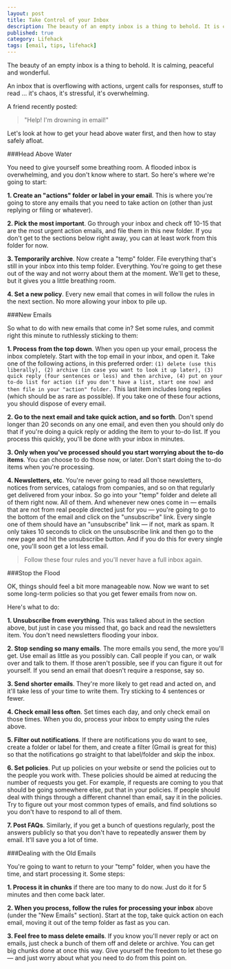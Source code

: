 ```yaml
---
layout: post
title: Take Control of your Inbox
description: The beauty of an empty inbox is a thing to behold. It is calming, peaceful and wonderful.
published: true
category: Lifehack
tags: [email, tips, lifehack]
---
```

The beauty of an empty inbox is a thing to behold. It is calming, peaceful and wonderful.

An inbox that is overflowing with actions, urgent calls for responses, stuff to read … it's chaos, it's stressful, it's overwhelming.

A friend recently posted:

> "Help! I'm drowning in email!"

Let's look at how to get your head above water first, and then how to stay safely afloat.


###Head Above Water

You need to give yourself some breathing room. A flooded inbox is overwhelming, and you don't know where to start. So here's where we're going to start:

**1\. Create an "actions" folder or label in your email**. 
 This is where you're going to store any emails that you need to take action on (other than just replying or filing or whatever).

**2\. Pick the most important**. 
 Go through your inbox and check off 10-15 that are the most urgent action emails, and file them in this new folder. If you don't get to the sections below right away, you can at least work from this folder for now.

**3\. Temporarily archive**. 
 Now create a "temp" folder. File everything that's still in your inbox into this temp folder. Everything. You're going to get these out of the way and not worry about them at the moment. We'll get to these, but it gives you a little breathing room.

**4\. Set a new policy**. 
 Every new email that comes in will follow the rules in the next section. No more allowing your inbox to pile up.



###New Emails

So what to do with new emails that come in? Set some rules, and commit right this minute to ruthlessly sticking to them:

**1\. Process from the top down**. 
 When you open up your email, process the inbox completely. Start with the top email in your inbox, and open it. Take one of the following actions, in this preferred order: ```(1) delete (use this liberally), (2) archive (in case you want to look it up later), (3) quick reply (four sentences or less) and then archive, (4) put on your to-do list for action (if you don't have a list, start one now) and then file in your "action" folder.``` 
This last item includes long replies (which should be as rare as possible). If you take one of these four actions, you should dispose of every email.

**2\. Go to the next email and take quick action, and so forth**. 
 Don't spend longer than 20 seconds on any one email, and even then you should only do that if you're doing a quick reply or adding the item to your to-do list. If you process this quickly, you'll be done with your inbox in minutes.

**3\. Only when you've processed should you start worrying about the to-do items**. 
 You can choose to do those now, or later. Don't start doing the to-do items when you're processing.

**4\. Newsletters, etc**. 
 You're never going to read all those newsletters, notices from services, catalogs from companies, and so on that regularly get delivered from your inbox. So go into your "temp" folder and delete all of them right now. All of them. And whenever new ones come in — emails that are not from real people directed just for you — you're going to go to the bottom of the email and click on the "unsubscribe" link. Every single one of them should have an "unsubscribe" link — if not, mark as spam. It only takes 10 seconds to click on the unsubscribe link and then go to the new page and hit the unsubscribe button. And if you do this for every single one, you'll soon get a lot less email.

>Follow these four rules and you'll never have a full inbox again.



###Stop the Flood

 OK, things should feel a bit more manageable now. Now we want to set some long-term policies so that you get fewer emails from now on.

Here's what to do:

**1\. Unsubscribe from everything**. 
 This was talked about in the section above, but just in case you missed that, go back and read the newsletters item. You don't need newsletters flooding your inbox.

**2\. Stop sending so many emails**. 
 The more emails you send, the more you'll get. Use email as little as you possibly can. Call people if you can, or walk over and talk to them. If those aren't possible, see if you can figure it out for yourself. If you send an email that doesn't require a response, say so.

**3\. Send shorter emails**. 
 They're more likely to get read and acted on, and it'll take less of your time to write them. Try sticking to 4 sentences or fewer.

**4\. Check email less often**. 
 Set times each day, and only check email on those times. When you do, process your inbox to empty using the rules above.

**5\. Filter out notifications**. 
 If there are notifications you do want to see, create a folder or label for them, and create a filter (Gmail is great for this) so that the notifications go straight to that label/folder and skip the inbox.

**6\. Set policies**. 
 Put up policies on your website or send the policies out to the people you work with. These policies should be aimed at reducing the number of requests you get. For example, if requests are coming to you that should be going somewhere else, put that in your policies. If people should deal with things through a different channel than email, say it in the policies. Try to figure out your most common types of emails, and find solutions so you don't have to respond to all of them.

**7\. Post FAQs**. 
 Similarly, if you get a bunch of questions regularly, post the answers publicly so that you don't have to repeatedly answer them by email. It'll save you a lot of time.



###Dealing with the Old Emails

You're going to want to return to your "temp" folder, when you have the time, and start processing it. Some steps:

**1\. Process it in chunks** 
 if there are too many to do now. Just do it for 5 minutes and then come back later.

**2\. When you process, follow the rules for processing your inbox** above (under the "New Emails" section). 
 Start at the top, take quick action on each email, moving it out of the temp folder as fast as you can.

**3\. Feel free to mass delete emails**. 
 If you know you'll never reply or act on emails, just check a bunch of them off and delete or archive. You can get big chunks done at once this way. Give yourself the freedom to let these go — and just worry about what you need to do from this point on.


